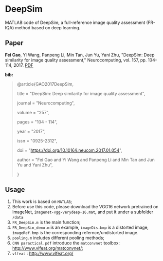 # DeepSim

MATLAB code of DeepSim, a full-reference image quality assessment (FR-IQA) method based on deep learning. 

## Paper

**Fei Gao**, Yi Wang, Panpeng Li, Min Tan, Jun Yu, Yani Zhu, "DeepSim: Deep similarity for image quality assessment," Neurocomputing, vol. 157, pp. 104-114, 2017. [PDF](https://www.sciencedirect.com/science/article/pii/S0925231217301480?via%3Dihub)

**bib:**

> @article{GAO2017DeepSim,
>
> title = "DeepSim: Deep similarity for image quality assessment",
>
> journal = "Neurocomputing",
>
> volume = "257",
>
> pages = "104 - 114",
>
> year = "2017",
>
> issn = "0925-2312",
>
> doi = "https://doi.org/10.1016/j.neucom.2017.01.054",
>
> author = "Fei Gao and Yi Wang and Panpeng Li and Min Tan and Jun Yu and Yani Zhu",
>
> }

## Usage

1. This work is based on ``MATLAB``;
2. Before use this code, please download the VGG16 network pretrained on ImageNet, ``imagenet-vgg-verydeep-16.mat``, and put it under a subfolder ``/data``
3. ``FR_DeepSim.m`` is the main function;
4. ``FR_DeepSim_demo.m`` is an example, ``imageDis.bmp`` is a distorted image,  ``imageRef.bmp`` is the corresponding refernce/undistorted image.
5. ``pooling.m`` includes different pooling methods;
6. ``CNN paractical.pdf`` introduce the ``matconvnet`` toolbox: http://www.vlfeat.org/matconvnet/;
7. ``vlfeat`` : http://www.vlfeat.org/

